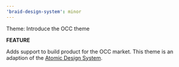 ```yaml
---
'braid-design-system': minor
---
```


Theme: Introduce the OCC theme

**FEATURE**

Adds support to build product for the OCC market. This theme is an adaption of the [Atomic Design System](https://occmundial.github.io/occ-atomic/).
